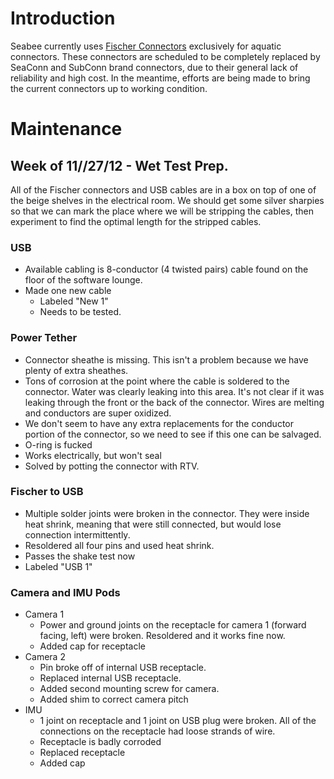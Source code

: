 # Introduction #
Seabee currently uses [Fischer Connectors](http://www.fischerconnectors.com/) exclusively for aquatic connectors. These connectors are scheduled to be completely replaced by SeaConn and SubConn brand connectors, due to their general lack of reliability and high cost. In the meantime, efforts are being made to bring the current connectors up to working condition.

# Maintenance #

## Week of 11//27/12 - Wet Test Prep. ##
All of the Fischer connectors and USB cables are in a box on top of one of the beige shelves in the electrical room. We should get some silver sharpies so that we can mark the place where we will be stripping the cables, then experiment to find the optimal length for the stripped cables.

### USB ###
  * Available cabling is 8-conductor (4 twisted pairs) cable found on the floor of the software lounge.
  * Made one new cable
    * Labeled "New 1"
    * Needs to be tested.

### Power Tether ###
  * Connector sheathe is missing. This isn't a problem because we have plenty of extra sheathes.
  * Tons of corrosion at the point where the cable is soldered to the connector. Water was clearly leaking into this area. It's not clear if it was leaking through the front or the back of the connector. Wires are melting and conductors are super oxidized.
  * We don't seem to have any extra replacements for the conductor portion of the connector, so we need to see if this one can be salvaged.
  * O-ring is fucked
  * Works electrically, but won't seal
  * Solved by potting the connector with RTV.
### Fischer to USB ###
  * Multiple solder joints were broken in the connector. They were inside heat shrink, meaning that were still connected, but would lose connection intermittently.
  * Resoldered all four pins and used heat shrink.
  * Passes the shake test now
  * Labeled "USB 1"

### Camera and IMU Pods ###
  * Camera 1
    * Power and ground joints on the receptacle for camera 1 (forward facing, left) were broken. Resoldered and it works fine now.
    * Added cap for receptacle
  * Camera 2
    * Pin broke off of internal USB receptacle.
    * Replaced internal USB receptacle.
    * Added second mounting screw for camera.
    * Added shim to correct camera pitch
  * IMU
    * 1 joint on receptacle and 1 joint on USB plug were broken. All of the connections on the receptacle had loose strands of wire.
    * Receptacle is badly corroded
    * Replaced receptacle
    * Added cap